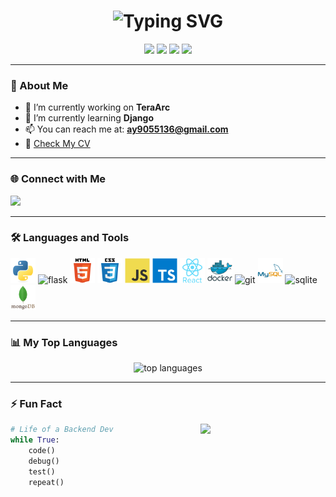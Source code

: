 <h1 align="center">
  <img src="https://readme-typing-svg.herokuapp.com?font=Fira+Code&size=28&pause=1000&center=true&vCenter=true&width=500&lines=Hi+%F0%9F%91%8B%2C+I'm+Ali+Yasser;Python+Back-End+Developer" alt="Typing SVG" />
</h1>

<p align="center">
  <img src="https://img.shields.io/badge/Python-Expert-blue?style=flat&logo=python" />
  <img src="https://img.shields.io/badge/Flask-Backend-black?style=flat&logo=flask" />
  <img src="https://img.shields.io/badge/React-Frontend-blue?style=flat&logo=react" />
  <img src="https://img.shields.io/badge/Currently_Learning-Django-green?style=flat&logo=django" />
</p>

---

### 🔧 About Me
- 🔭 I’m currently working on **TeraArc**
- 🌱 I’m currently learning **Django**
- 📫 You can reach me at: **ay9055136@gmail.com**
- 📄 [Check My CV](https://drive.google.com/file/d/1sxA9lhlHsZJfop9yVgP2t6YNhg5hfD8l/view?usp=sharing)

---

### 🌐 Connect with Me
<p align="left">
  <a href="https://linkedin.com/in/ali-yasser-ali" target="blank">
    <img src="https://img.shields.io/badge/LinkedIn-Ali%20Yasser-blue?style=for-the-badge&logo=linkedin" />
  </a>
</p>

---

### 🛠️ Languages and Tools
<p align="left">
  <img src="https://raw.githubusercontent.com/devicons/devicon/master/icons/python/python-original.svg" alt="python" width="40" height="40"/>
  <img src="https://cdn.jsdelivr.net/gh/devicons/devicon/icons/flask/flask-original.svg" alt="flask" width="40" height="40"/>
  <img src="https://raw.githubusercontent.com/devicons/devicon/master/icons/html5/html5-original-wordmark.svg" alt="html5" width="40" height="40"/>
  <img src="https://raw.githubusercontent.com/devicons/devicon/master/icons/css3/css3-original-wordmark.svg" alt="css3" width="40" height="40"/>
  <img src="https://raw.githubusercontent.com/devicons/devicon/master/icons/javascript/javascript-original.svg" alt="javascript" width="40" height="40"/>
  <img src="https://raw.githubusercontent.com/devicons/devicon/master/icons/typescript/typescript-original.svg" alt="typescript" width="40" height="40"/>
  <img src="https://raw.githubusercontent.com/devicons/devicon/master/icons/react/react-original-wordmark.svg" alt="react" width="40" height="40"/>
  <img src="https://raw.githubusercontent.com/devicons/devicon/master/icons/docker/docker-original-wordmark.svg" alt="docker" width="40" height="40"/>
  <img src="https://www.vectorlogo.zone/logos/git-scm/git-scm-icon.svg" alt="git" width="40" height="40"/>
  <img src="https://raw.githubusercontent.com/devicons/devicon/master/icons/mysql/mysql-original-wordmark.svg" alt="mysql" width="40" height="40"/>
  <img src="https://www.vectorlogo.zone/logos/sqlite/sqlite-icon.svg" alt="sqlite" width="40" height="40"/>
  <img src="https://raw.githubusercontent.com/devicons/devicon/master/icons/mongodb/mongodb-original-wordmark.svg" alt="mongodb" width="40" height="40"/>
</p>

---

### 📊 My Top Languages
<p align="center">
  <img src="https://github-readme-stats.vercel.app/api/top-langs?username=aliyasser29&show_icons=true&locale=en&layout=compact&theme=tokyonight" alt="top languages" />
</p>

---

### ⚡ Fun Fact
<img src="https://media.giphy.com/media/ZVik7pBtu9dNS/giphy.gif" width="200" align="right"/>

```python
# Life of a Backend Dev
while True:
    code()
    debug()
    test()
    repeat()
